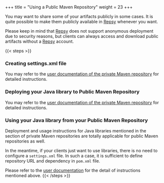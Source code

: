 +++
title = "Using a Public Maven Repository"
weight = 23
+++

You may want to share some of your artifacts publicly in some cases. It is quite possible to make them publicly available in [Repsy](https://repsy.io) whenever you want.

Please keep in mind that [Repsy](https://repsy.io) does not support anonymous deployment due to security reasons, but clients can always access and download public artifacts without a [Repsy](https://repsy.io) account.

{{< steps >}}
### Creating settings.xml file

You may refer to the [user documentation of the private Maven repository](../using-private-maven-repository#creating-settingsxml-file) for detailed instructions. 

### Deploying your Java library to Public Maven Repository

You may refer to the [user documentation of the private Maven repository](../using-private-maven-repository#creating-settingsxml-file) for detailed instructions.

### Using your Java library from your Public Maven Repository

Deployment and usage instructions for Java libraries mentioned in the section of private Maven repositories are totally applicable for public Maven repositories as well.

In the meantime, if your clients just want to use libraries, there is no need to configure a `settings.xml` file. In such a case, it is sufficient to define repository URL and dependency in `pom.xml` file.

Please refer to the [user documentation](../using-private-maven-repository#using-your-java-library-from-your-private-maven-repository) for the detail of instructions mentioned above.
{{< /steps >}}
